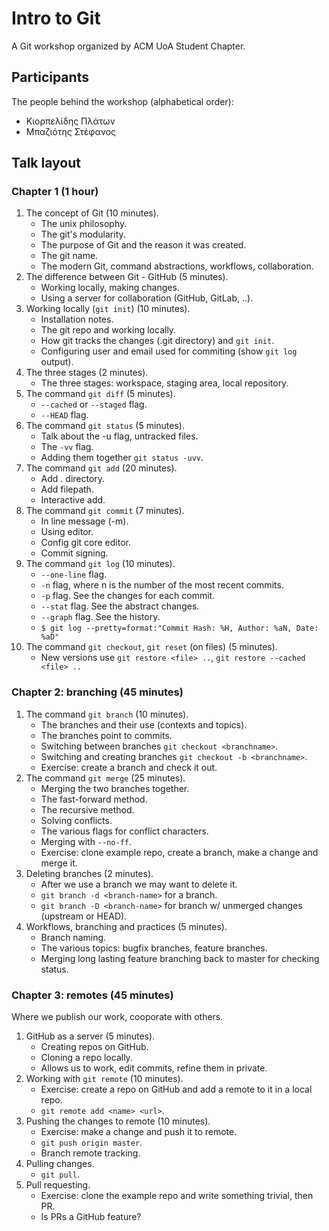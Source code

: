 # Intro to Git

A Git workshop organized by ACM UoA Student Chapter.


## Participants

The people behind the workshop (alphabetical order):
* Κιορπελίδης Πλάτων
* Μπαζιότης Στέφανος


## Talk layout

### Chapter 1 (1 hour)

1. The concept of Git (10 minutes).
	* The unix philosophy.
	* The git's modularity.
	* The purpose of Git and the reason it was created.
	* The git name.
	* The modern Git, command abstractions, workflows, collaboration.
2. The difference between Git - GitHub (5 minutes).
	* Working locally, making changes.
	* Using a server for collaboration (GitHub, GitLab, ..).
3. Working locally (`git init`) (10 minutes).
	* Installation notes.
	* The git repo and working locally.
	* How git tracks the changes (.git directory) and `git init`.
	* Configuring user and email used for commiting (show `git log` output).
4. The three stages (2 minutes).
	* The three stages: workspace, staging area, local repository.
5. The command `git diff` (5 minutes).
	* `--cached` or `--staged` flag.
	* `--HEAD` flag.
5. The command `git status` (5 minutes).
	* Talk about the -u flag, untracked files.
	* The `-vv` flag.
	* Adding them together `git status -uvv`.
6. The command `git add` (20 minutes).
	* Add . directory.
	* Add filepath.
	* Interactive add.
7. The command `git commit` (7 minutes).
	* In line message (-m).
	* Using editor.
	* Config git core editor.
	* Commit signing.
8. The command `git log` (10 minutes).
	* `--one-line` flag.
	* `-n` flag, where n is the number of the most recent commits.
	* `-p` flag. See the changes for each commit.
	* `--stat` flag. See the abstract changes.
	* `--graph` flag. See the history.
	* `$ git log --pretty=format:"Commit Hash: %H, Author: %aN, Date: %aD"`
9. The command `git checkout`, `git reset` (on files) (5 minutes).
	* New versions use `git restore <file> ..`, `git restore --cached <file> ..`


### Chapter 2: branching (45 minutes)

1. The command `git branch` (10 minutes).
	* The branches and their use (contexts and topics).
	* The branches point to commits.
	* Switching between branches `git checkout <branchname>`.
	* Switching and creating branches `git checkout -b <branchname>`.
	* Exercise: create a branch and check it out.
2. The command `git merge` (25 minutes).
	* Merging the two branches together.
	* The fast-forward method.
	* The recursive method.
	* Solving conflicts.
	* The various flags for conflict characters.
	* Merging with `--no-ff`.
	* Exercise: clone example repo, create a branch, make a change and merge it.
3. Deleting branches (2 minutes).
	* After we use a branch we may want to delete it.
	* `git branch -d <branch-name>` for a branch.
	* `git branch -D <branch-name>` for branch w/ unmerged changes (upstream or
	  HEAD).
4. Workflows, branching and practices (5 minutes).
	* Branch naming.
	* The various topics: bugfix branches, feature branches.
	* Merging long lasting feature branching back to master for checking status.


### Chapter 3: remotes (45 minutes)

Where we publish our work, cooporate with others.
1. GitHub as a server (5 minutes).
	* Creating repos on GitHub.
	* Cloning a repo locally.
	* Allows us to work, edit commits, refine them in private.
2. Working with `git remote` (10 minutes).
	* Exercise: create a repo on GitHub and add a remote to it in a local repo.
	* `git remote add <name> <url>`.
3. Pushing the changes to remote (10 minutes).
	* Exercise: make a change and push it to remote.
	* `git push origin master`.
	* Branch remote tracking.
4. Pulling changes.
	* `git pull`.
5. Pull requesting.
	* Exercise: clone the example repo and write something trivial, then PR.
	* Is PRs a GitHub feature?
